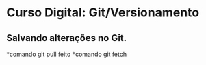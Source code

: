 # Curso Digital: Git/Versionamento
## Salvando alterações no Git.

*comando git pull feito
*comando git fetch